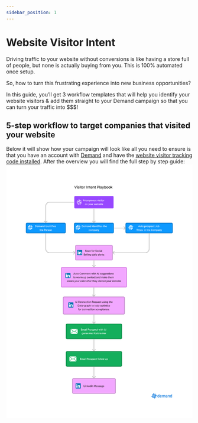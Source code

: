 ```yaml
---
sidebar_position: 1
---
```


# Website Visitor Intent
Driving traffic to your website without conversions is like having a store full of people, but none is actually buying from you. This is 100% automated once setup.

So, how to turn this frustrating experience into new business opportunities?

In this guide, you’ll get 3 workflow templates that will help you identify your website visitors & add them straight to your Demand campaign so that you can turn your traffic into $$$!

## 5-step workflow to target companies that visited your website

Below it will show how your campaign will look like all you need to ensure is that you have an account with [Demand](https://app.useemand.com) and have the [website visitor tracking code installed](https://app.usedemand.com).
After the overview you will find the full step by step guide:
![AI visitor Automation](./img/visited.png)

